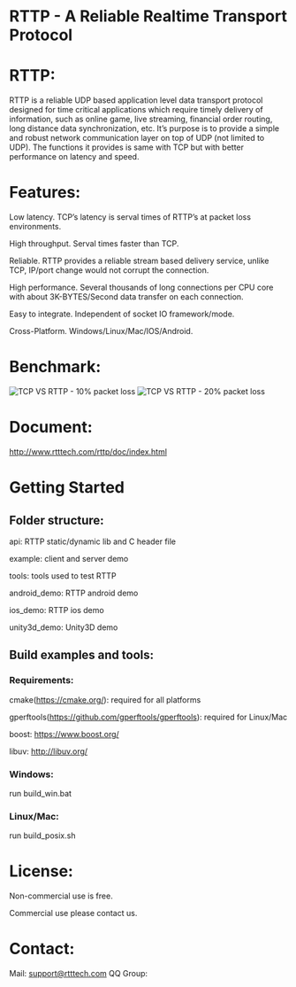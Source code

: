 RTTP - A Reliable Realtime Transport Protocol
==================================================

# RTTP:
RTTP is a reliable UDP based application level data transport protocol designed for time critical applications which require timely delivery of information, such as  online game, live streaming, financial order routing, long distance data synchronization, etc.   It’s purpose is to provide a simple and robust network communication layer on top of  UDP (not limited to UDP). The functions it provides is same with TCP but with better performance on latency and speed.

# Features:

Low latency. TCP’s latency is serval times of RTTP’s at packet loss environments.

High throughput. Serval times faster than TCP.

Reliable. RTTP provides a reliable stream based delivery service, unlike TCP, IP/port change would not corrupt the connection.

High performance. Several thousands of long connections per CPU core with about 3K-BYTES/Second data transfer on each connection. 

Easy to integrate. Independent of socket IO framework/mode.

Cross-Platform. Windows/Linux/Mac/IOS/Android.

# Benchmark:
![TCP VS RTTP - 10% packet loss](http://www.rtttech.com/img/10lost.png)
![TCP VS RTTP - 20% packet loss](http://www.rtttech.com/img/20lost.png)

# Document:

http://www.rtttech.com/rttp/doc/index.html

# Getting Started

## Folder structure:
api: RTTP static/dynamic lib and C header file

example: client and server demo

tools: tools used to test RTTP

android_demo: RTTP android demo 

ios_demo: RTTP ios demo

unity3d_demo: Unity3D demo

## Build examples and tools:
### Requirements: 
cmake(https://cmake.org/): required for all platforms

gperftools(https://github.com/gperftools/gperftools): required for Linux/Mac

boost: https://www.boost.org/

libuv: http://libuv.org/

### Windows:
run build_win.bat

### Linux/Mac:
run build_posix.sh

# License:
Non-commercial use is free. 

Commercial use please contact us. 

# Contact:
Mail: support@rtttech.com
QQ Group: 
